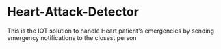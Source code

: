 # Heart-Attack-Detector
This is the IOT solution to handle Heart patient's emergencies by sending emergency notifications to the closest person

